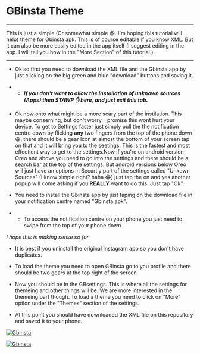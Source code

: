 # GBinsta Theme
***
This is just a simple (Or somewhat simple 😆. I'm hoping this tutorial will help) theme for Gbinsta apk. This is of course editable if you know XML. But it can also be more easily edited in the app itself (I suggest editing in the app. I will tell you how in the "More Section" of this tutorial.). 
***
* Ok so first you need to download the XML file and the Gbinsta app by just clicking on the big green and blue "download" buttons and saving it.

* * _**If you don't want to allow the installation of unknown sources (Apps) then STAWP ✋ here, and just exit this tab.**_

* Ok now onto what might be a more scary part of the instilation. This maybe conserning, but don't worry. I promise this wont hurt your device. To get to Settings faster just simply pull the the notification centre down by flicking **any** two fingers from the top of the phone down 😆, there should be a gear icon at almost the bottom of your screen tap on that and it will bring you to the seetings. This is the fastest and most effectiont way to get to the settings.Now if you're on android version Oreo and above you need to go into the settings and there should be a search bar at the top of the settings.  But android versions below Oreo will just have an options in Securtiy part of the settings called "Unkown Sources" (I know simple right? haha 😂) just tap the on and yes another popup will come asking if you **REALLY** want to do this. Just tap "Ok".


* You need to install the Gbinsta app by just taping on the download file in your notification centre named "Gbinsta.apk". 
* * To access the notification centre on your phone you just need to swipe from the top of your phone down.

_I hope this is making sense so far_

* It is best if you uninstall the original Instagram app so you don't have duplicates.

* To load the theme you need to open GBinsta go to you profile and there should be two gears at the top right of the screen.

* Now you should be in the GBsettings. This is where all the settings for themeing and other things will be. We are more interested in the themeing part though. To load a theme you need to click on "More" option under the "Themes" section of the settings.

* At this point you should have downloaded the XML file on this repository and saved it to your phone.


[![Gbinsta](https://goo.gl/nfvEZ7)](http://gbinsta.apkvalley.xyz/GBInsta/GBInsta.apk)

[![Gbinsta](https://goo.gl/imC1KY)](https://github.com/JhettHeliks/GbInstagram-MaterialDOTpurple/archive/master.zip)
